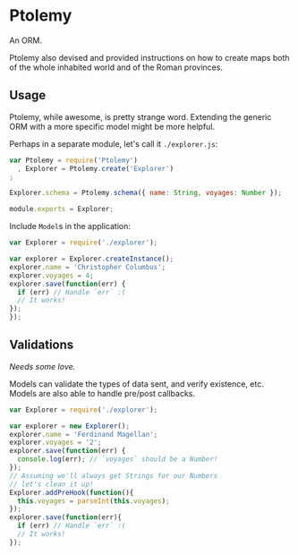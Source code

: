 Ptolemy
===

An ORM.

Ptolemy also devised and provided instructions on how to create maps both of the whole inhabited world and of the Roman provinces.

## Usage

Ptolemy, while awesome, is pretty strange word. Extending the generic ORM with a more specific model might be more helpful.

Perhaps in a separate module, let's call it `./explorer.js`:

```javascript
var Ptolemy = require('Ptolemy')
  , Explorer = Ptolemy.create('Explorer')
;

Explorer.schema = Ptolemy.schema({ name: String, voyages: Number });

module.exports = Explorer;
```

Include `Model`s in the application:

```javascript
var Explorer = require('./explorer');

var explorer = Explorer.createInstance();
explorer.name = 'Christopher Columbus';
explorer.voyages = 4;
explorer.save(function(err) {
  if (err) // Handle `err` :(
  // It works!
});
});
```

## Validations

_Needs some love._

Models can validate the types of data sent, and verify existence, etc. Models are also able to handle pre/post callbacks.

```javascript
var Explorer = require('./explorer');

var explorer = new Explorer();
explorer.name = 'Ferdinand Magellan';
explorer.voyages = '2';
explorer.save(function(err) {
  console.log(err); // `voyages` should be a Number!
});
// Assuming we'll always get Strings for our Numbers
// let's clean it up!
Explorer.addPreHook(function(){
  this.voyages = parseInt(this.voyages);
});
explorer.save(function(err){
  if (err) // Handle `err` :(
  // It works!
});

```